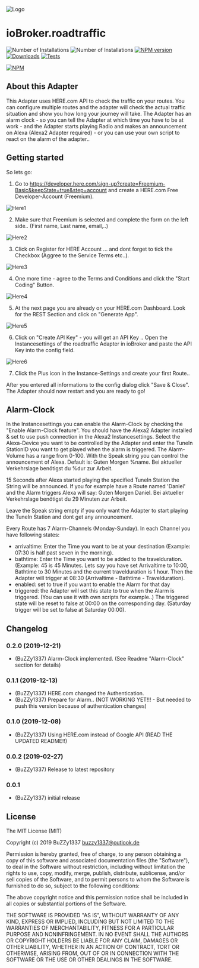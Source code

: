![Logo](admin/roadtraffic.png)
# ioBroker.roadtraffic
![Number of Installations](http://iobroker.live/badges/roadtraffic-installed.svg) ![Number of Installations](http://iobroker.live/badges/roadtraffic-stable.svg) [![NPM version](https://img.shields.io/npm/v/iobroker.roadtraffic.svg)](https://www.npmjs.com/package/iobroker.roadtraffic)
[![Downloads](https://img.shields.io/npm/dm/iobroker.roadtraffic.svg)](https://www.npmjs.com/package/iobroker.roadtraffic)
[![Tests](https://travis-ci.org/BuZZy1337/ioBroker.roadtraffic.svg?branch=master)](https://travis-ci.org/BuZZy1337/ioBroker.roadtraffic)

[![NPM](https://nodei.co/npm/iobroker.roadtraffic.png?downloads=true)](https://nodei.co/npm/iobroker.roadtraffic/)
## About this Adapter
This Adapter uses HERE.com API to check the traffic on your routes. You can configure multiple routes and the adapter will check the actual traffic situation and show you how long your journey will take.
The Adapter has an alarm clock - so you can tell the Adapter at which time you have to be at work - and the Adapter starts playing Radio and makes an announcement on Alexa (Alexa2 Adapter required) - or you can use your own script to react on the alarm of the adapter..

## Getting started
So lets go:
1. Go to https://developer.here.com/sign-up?create=Freemium-Basic&keepState=true&step=account and create a HERE.com Free Developer-Account (Freemium).

![Here1](img/Here1.png)

2. Make sure that Freemium is selected and complete the form on the left side.. (First name, Last name, email,..)

![Here2](img/Here2.png)

3. Click on Register for HERE Account ... and dont forget to tick the Checkbox (Aggree to the Service Terms etc..).

![Here3](img/Here3.png)

4. One more time - agree to the Terms and Conditions and click the "Start Coding" Button.

![Here4](img/Here4.png)

5. At the next page you are already on your HERE.com Dashboard. Look for the REST Section and click on "Generate App".

![Here5](img/Here5.png)

6. Click on "Create API Key" - you will get an API Key .. Open the Instancesettings of the roadtraffic Adapter in ioBroker and paste the API Key into the config field.

![Here6](img/Here6.png)

7. Click the Plus icon in the Instance-Settings and create your first Route..

After you entered all informations to the config dialog click "Save & Close".
The Adapter should now restart and you are ready to go!

## Alarm-Clock
In the Instancesettings you can enable the Alarm-Clock by checking the "Enable Alarm-Clock feature".
You should have the Alexa2 Adapter installed & set to use push connection in the Alexa2 Instancesettings.
Select the Alexa-Device you want to be controlled by the Adapter and enter the TuneIn StationID you want to get played when the alarm is triggered.
The Alarm-Volume has a range from 0-100.
With the Speak string you can control the announcement of Alexa.
Default is:
Guten Morgen %name. Bei aktueller Verkehrslage benötigst du %dur zur Arbeit.

15 Seconds after Alexa started playing the specified TuneIn Station the String will be announced.
If you for example have a Route named 'Daniel' and the Alarm triggers Alexa will say:
Guten Morgen Daniel. Bei aktueller Verkehrslage benötigst du 29 Minuten zur Arbeit.

Leave the Speak string empty if you only want the Adapter to start playing the TuneIn Station and dont get any announcement.

Every Route has 7 Alarm-Channels (Monday-Sunday).
In each Channel you have following states:
* arrivaltime: Enter the Time you want to be at your destination (Example: 07:30 is half past seven in the morning).
* bathtime: Enter the Time you want to be added to the travelduration. (Example: 45 is 45 Minutes. Lets say you have set Arrivaltime to 10:00, Bathtime to 30 Minutes and the current travelduration is 1 hour. Then the Adapter will trigger at 08:30 (Arrivaltime - Bathtime - Travelduration).
* enabled: set to true if you want to enable the Alarm for that day
* triggered: the Adapter will set this state to true when the Alarm is triggered. (You can use it with own scripts for example..) The triggered state will be reset to false at 00:00 on the corresponding day. (Saturday trigger will be set to false at Saturday 00:00).


## Changelog
### 0.2.0 (2019-12-21)
* (BuZZy1337) Alarm-Clock implemented. (See Readme "Alarm-Clock" section for details)

### 0.1.1 (2019-12-13)
* (BuZZy1337) HERE.com changed the Authentication.
* (BuZZy1337) Prepare for Alarm.. (NOT WORKING YET!!! - But needed to push this version because of authentication changes)

### 0.1.0 (2019-12-08)
* (BuZZy1337) Using HERE.com instead of Google API (READ THE UPDATED README!!)

### 0.0.2 (2019-02-27)
* (BuZZy1337) Release to latest repository

### 0.0.1
* (BuZZy1337) initial release

## License
The MIT License (MIT)

Copyright (c) 2019 BuZZy1337 <buzzy1337@outlook.de>

Permission is hereby granted, free of charge, to any person obtaining a copy
of this software and associated documentation files (the "Software"), to deal
in the Software without restriction, including without limitation the rights
to use, copy, modify, merge, publish, distribute, sublicense, and/or sell
copies of the Software, and to permit persons to whom the Software is
furnished to do so, subject to the following conditions:

The above copyright notice and this permission notice shall be included in
all copies or substantial portions of the Software.

THE SOFTWARE IS PROVIDED "AS IS", WITHOUT WARRANTY OF ANY KIND, EXPRESS OR
IMPLIED, INCLUDING BUT NOT LIMITED TO THE WARRANTIES OF MERCHANTABILITY,
FITNESS FOR A PARTICULAR PURPOSE AND NONINFRINGEMENT. IN NO EVENT SHALL THE
AUTHORS OR COPYRIGHT HOLDERS BE LIABLE FOR ANY CLAIM, DAMAGES OR OTHER
LIABILITY, WHETHER IN AN ACTION OF CONTRACT, TORT OR OTHERWISE, ARISING FROM,
OUT OF OR IN CONNECTION WITH THE SOFTWARE OR THE USE OR OTHER DEALINGS IN
THE SOFTWARE.
